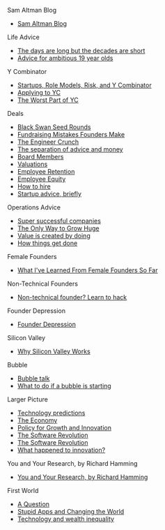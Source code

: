Sam Altman Blog
*   [Sam Altman Blog](http://blog.samaltman.com)

Life Advice
*   [The days are long but the decades are short](http://blog.samaltman.com/the-days-are-long-but-the-decades-are-short)
*   [Advice for ambitious 19 year olds](http://blog.samaltman.com/advice-for-ambitious-19-year-olds)

Y Combinator
*   [Startups, Role Models, Risk, and Y Combinator](http://blog.samaltman.com/startups-role-models-risk-and-y-combinator)
*   [Applying to YC](http://blog.samaltman.com/applying-to-yc)
*   [The Worst Part of YC](http://blog.samaltman.com/the-worst-part-of-yc)

Deals
*   [Black Swan Seed Rounds](http://blog.samaltman.com/black-swan-seed-rounds)
*   [Fundraising Mistakes Founders Make](http://blog.samaltman.com/fundraising-mistakes-founder-make)
*   [The Engineer Crunch](http://blog.samaltman.com/the-engineer-crunch)
*   [The separation of advice and money](http://blog.samaltman.com/the-separation-of-advice-and-money)
*   [Board Members](http://blog.samaltman.com/board-members)
*   [Valuations](http://blog.samaltman.com/valuations)
*   [Employee Retention](http://blog.samaltman.com/employee-retention)
*   [Employee Equity](http://blog.samaltman.com/employee-equity)
*   [How to hire](http://blog.samaltman.com/how-to-hire)
*   [Startup advice, briefly](http://blog.samaltman.com/startup-advice-briefly)

Operations Advice
*   [Super successful companies](http://blog.samaltman.com/super-successful-companies)
*   [The Only Way to Grow Huge](http://blog.samaltman.com/the-only-way-to-grow-huge)
*   [Value is created by doing](http://blog.samaltman.com/value-is-created-by-doing)
*   [How things get done](http://blog.samaltman.com/how-things-get-done)

Female Founders
*   [What I've Learned From Female Founders So Far](http://blog.samaltman.com/what-ive-learned-from-female-founders-so-far)

Non-Technical Founders
*   [Non-technical founder? Learn to hack](http://blog.samaltman.com/non-technical-founder-learn-to-hack)

Founder Depression
*   [Founder Depression](http://blog.samaltman.com/founder-depression)

Silicon Valley
*   [Why Silicon Valley Works](http://blog.samaltman.com/why-silicon-valley-works)

Bubble
*   [Bubble talk](http://blog.samaltman.com/bubble-talk)
*   [What to do if a bubble is starting](http://blog.samaltman.com/what-to-do-if-a-bubble-is-starting)

Larger Picture
*   [Technology predictions](http://blog.samaltman.com/technology-predictions)
*   [The Economy](http://blog.samaltman.com/the-economy)
*   [Policy for Growth and Innovation](http://blog.samaltman.com/policy-for-growth-and-innovation)
*   [The Software Revolution](http://blog.samaltman.com/the-software-revolution)
*   [The Software Revolution](http://blog.samaltman.com/electrons-and-atoms)
*   [What happened to innovation?](http://blog.samaltman.com/what-happened-to-innovation-1)

You and Your Research, by Richard Hamming
*   [You and Your Research, by Richard Hamming](http://blog.samaltman.com/you-and-your-research)

First World 
*   [A Question](http://blog.samaltman.com/a-question)
*   [Stupid Apps and Changing the World](http://blog.samaltman.com/stupid-apps-and-changing-the-world)
*   [Technology and wealth inequality](http://blog.samaltman.com/technology-and-wealth-inequality)
